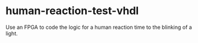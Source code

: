 # human-reaction-test-vhdl
Use an FPGA to code the logic for a human reaction time to the blinking of a light.
